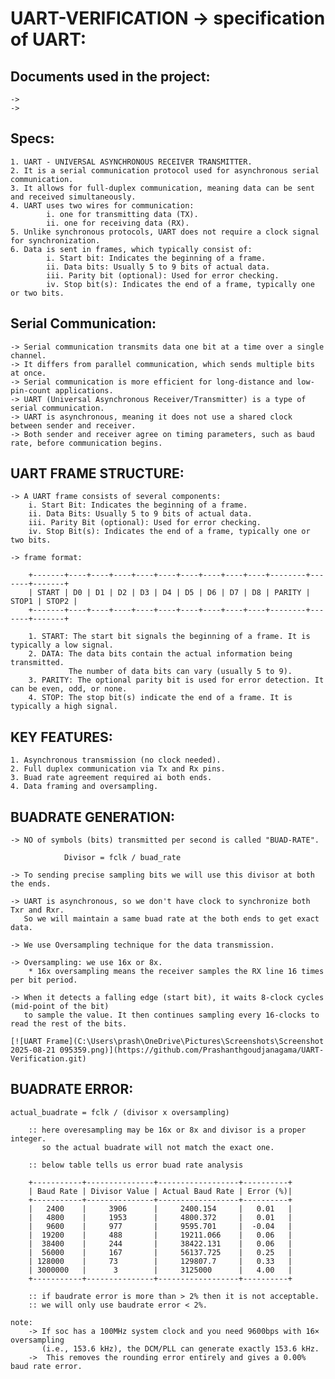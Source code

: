 ﻿# UART-VERIFICATION -> specification of UART:

## Documents used in the project:
    -> 
    ->


## Specs:

    1. UART - UNIVERSAL ASYNCHRONOUS RECEIVER TRANSMITTER.
    2. It is a serial communication protocol used for asynchronous serial communication.
    3. It allows for full-duplex communication, meaning data can be sent and received simultaneously.
    4. UART uses two wires for communication: 
            i. one for transmitting data (TX).
            ii. one for receiving data (RX).
    5. Unlike synchronous protocols, UART does not require a clock signal for synchronization.
    6. Data is sent in frames, which typically consist of:
            i. Start bit: Indicates the beginning of a frame.
            ii. Data bits: Usually 5 to 9 bits of actual data.
            iii. Parity bit (optional): Used for error checking.
            iv. Stop bit(s): Indicates the end of a frame, typically one or two bits.



## Serial Communication:
    -> Serial communication transmits data one bit at a time over a single channel.
    -> It differs from parallel communication, which sends multiple bits at once.
    -> Serial communication is more efficient for long-distance and low-pin-count applications.
    -> UART (Universal Asynchronous Receiver/Transmitter) is a type of serial communication.
    -> UART is asynchronous, meaning it does not use a shared clock between sender and receiver.
    -> Both sender and receiver agree on timing parameters, such as baud rate, before communication begins.


## UART FRAME STRUCTURE:
    -> A UART frame consists of several components:
        i. Start Bit: Indicates the beginning of a frame.
        ii. Data Bits: Usually 5 to 9 bits of actual data.
        iii. Parity Bit (optional): Used for error checking.
        iv. Stop Bit(s): Indicates the end of a frame, typically one or two bits.

    -> frame format:

        +-------+----+----+----+----+----+----+----+----+----+--------+-------+-------+
        | START | D0 | D1 | D2 | D3 | D4 | D5 | D6 | D7 | D8 | PARITY | STOP1 | STOP2 |
        +-------+----+----+----+----+----+----+----+----+----+--------+-------+-------+

        1. START: The start bit signals the beginning of a frame. It is typically a low signal.
        2. DATA: The data bits contain the actual information being transmitted. 
                 The number of data bits can vary (usually 5 to 9).
        3. PARITY: The optional parity bit is used for error detection. It can be even, odd, or none.
        4. STOP: The stop bit(s) indicate the end of a frame. It is typically a high signal.

## KEY FEATURES:

    1. Asynchronous transmission (no clock needed).
    2. Full duplex communication via Tx and Rx pins.
    3. Buad rate agreement required ai both ends.
    4. Data framing and oversampling.



## BUADRATE GENERATION:

    -> NO of symbols (bits) transmitted per second is called "BUAD-RATE".
    
                Divisor = fclk / buad_rate

    -> To sending precise sampling bits we will use this divisor at both the ends.

    -> UART is asynchronous, so we don't have clock to synchronize both Txr and Rxr.
       So we will maintain a same buad rate at the both ends to get exact data.

    -> We use Oversampling technique for the data transmission.

    -> Oversampling: we use 16x or 8x.
        * 16x oversampling means the receiver samples the RX line 16 times per bit period.

    -> When it detects a falling edge (start bit), it waits 8-clock cycles (mid-point of the bit) 
       to sample the value. It then continues sampling every 16-clocks to read the rest of the bits.

    [![UART Frame](C:\Users\prash\OneDrive\Pictures\Screenshots\Screenshot 2025-08-21 095359.png)](https://github.com/Prashanthgoudjanagama/UART-Verification.git)

## BUADRATE ERROR:

    actual_buadrate = fclk / (divisor x oversampling)  

        :: here overesampling may be 16x or 8x and divisor is a proper integer.
           so the actual buadrate will not match the exact one.
        
        :: below table tells us error buad rate analysis

        +-----------+---------------+------------------+----------+
        | Baud Rate | Divisor Value | Actual Baud Rate | Error (%)|
        +-----------+---------------+------------------+----------+
        |   2400    |     3906      |     2400.154     |   0.01   |
        |   4800    |     1953      |     4800.372     |   0.01   |
        |   9600    |     977       |     9595.701     |  -0.04   |
        |  19200    |     488       |     19211.066    |   0.06   |
        |  38400    |     244       |     38422.131    |   0.06   |
        |  56000    |     167       |     56137.725    |   0.25   |
        | 128000    |     73        |     129807.7     |   0.33   |
        | 3000000   |      3        |     3125000      |   4.00   |
        +-----------+---------------+------------------+----------+

        :: if baudrate error is more than > 2% then it is not acceptable.
        :: we will only use baudrate error < 2%.

    note:
        -> If soc has a 100MHz system clock and you need 9600bps with 16× oversampling 
           (i.e., 153.6 kHz), the DCM/PLL can generate exactly 153.6 kHz.
        ->  This removes the rounding error entirely and gives a 0.00% baud rate error.

    



